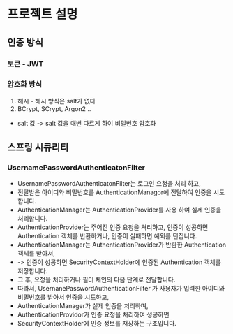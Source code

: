 # 프로젝트 설명

## 인증 방식

### 토큰 - JWT

### 암호화 방식

1. 해시 - 해시 방식은 salt가 없다
2. BCrypt, SCrypt, Argon2 ..

- salt 값 -> salt 값을 매번 다르게 하여 비밀번호 암호화

## 스프링 시큐리티

### UsernamePasswordAuthenticatonFilter

- UsernamePasswordAuthenticatonFilter는 로그인 요청을 처리 하고, 
- 전달받은 아이디와 비밀번호를 AuthenticationManagor에 전달하여 인증을 시도합니다.
- AuthenticationManager는 AuthenticationProvider를 사용 하여 실제 인증을 처리합니다.
- AuthenticationProvider는 주어진 인증 요청을 처리하고, 인증이 성공하면 Authentication 객체를 반환하거나, 인증이 실패하면 예외를 던집니다.
- AuthenticationManager는 AuthenticationProvider가 반환한 Authentication 객체를 받아서, 
- -> 인증이 성공하면 SecurityContextHolder에 인증된 Authentication 객체를 저장합니다.
- 그 후, 요청을 처리하거나 필터 체인의 다음 단계로 전달합니다.
- 따라서, UsernanePasswordAuthenticationFilter 가 사용자가 입력한 아이디와 비밀번호를 받아서 인증을 시도하고,
- AuthenticationManager가 실제 인증을 처리하며,
- AuthenticationProvidor가 인증 요청을 처리하여 성공하면
- SecurityContextHolder에 인증 정보를 저장하는 구조입니다.